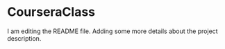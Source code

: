 # CourseraClass

I am editing the README file. Adding some more details about the project description.

